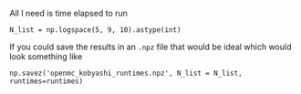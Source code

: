 All I need is time elapsed to run
```
N_list = np.logspace(5, 9, 10).astype(int)
```

If you could save the results in an `.npz` file that would be ideal which would look something like
```
np.savez('openmc_kobyashi_runtimes.npz', N_list = N_list, runtimes=runtimes)
```